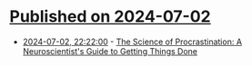 # [Published on 2024-07-02](index.md)

* [2024-07-02, 22:22:00](https://soylentnews.org/article.pl?sid=24/07/02/019252&from=rss) - [The Science of Procrastination: A Neuroscientist's Guide to Getting Things Done](https://soylentnews.org/article.pl?sid=24/07/02/019252&from=rss)

